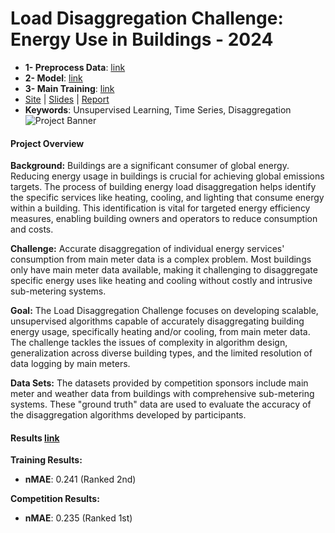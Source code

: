 # Load Disaggregation Challenge: Energy Use in Buildings - 2024 

- **1- Preprocess Data**: [link](https://github.com/rafaelsudbrackzimmermann/1-PLACE-SOLUTION-Adrenalin-Load-Disaggregation-Challenge/blob/main/Submission%201/code/_1_pre_process.py)
- **2- Model**: [link](https://github.com/rafaelsudbrackzimmermann/1-PLACE-SOLUTION-Adrenalin-Load-Disaggregation-Challenge/blob/main/Submission%201/code/_2_model.py)
- **3- Main Training**: [link](https://github.com/rafaelsudbrackzimmermann/1-PLACE-SOLUTION-Adrenalin-Load-Disaggregation-Challenge/blob/main/Submission%201/code/_4_main_train.py)
- [Site](https://adrenalin.energy/Load-Disaggregation-Challenge-Energy-use-in-buildings) | [Slides](https://github.com/rafaelsudbrackzimmermann/1-PLACE-SOLUTION-ADRENALIN/blob/main/Submission%201/Presentation.pptx) | [Report](https://github.com/rafaelsudbrackzimmermann/1-PLACE-SOLUTION-ADRENALIN/blob/main/Submission%201/Report.docx)
- **Keywords**: Unsupervised Learning, Time Series, Disaggregation
![Project Banner](https://raw.githubusercontent.com/rafaelsudbrackzimmermann/1-PLACE-SOLUTION-Adrenalin-Load-Disaggregation-Challenge/main/Submission%201/Banner2.png)

#### Project Overview

**Background:**
Buildings are a significant consumer of global energy. Reducing energy usage in buildings is crucial for achieving global emissions targets. The process of building energy load disaggregation helps identify the specific services like heating, cooling, and lighting that consume energy within a building. This identification is vital for targeted energy efficiency measures, enabling building owners and operators to reduce consumption and costs.

**Challenge:**
Accurate disaggregation of individual energy services' consumption from main meter data is a complex problem. Most buildings only have main meter data available, making it challenging to disaggregate specific energy uses like heating and cooling without costly and intrusive sub-metering systems.

**Goal:**
The Load Disaggregation Challenge focuses on developing scalable, unsupervised algorithms capable of accurately disaggregating building energy usage, specifically heating and/or cooling, from main meter data. The challenge tackles the issues of complexity in algorithm design, generalization across diverse building types, and the limited resolution of data logging by main meters.

**Data Sets:**
The datasets provided by competition sponsors include main meter and weather data from buildings with comprehensive sub-metering systems. These "ground truth" data are used to evaluate the accuracy of the disaggregation algorithms developed by participants.


#### Results [link](https://codalab.lisn.upsaclay.fr/competitions/19659#results)
**Training Results:**
- **nMAE**: 0.241 (Ranked 2nd)

**Competition Results:**
- **nMAE**: 0.235 (Ranked 1st)
